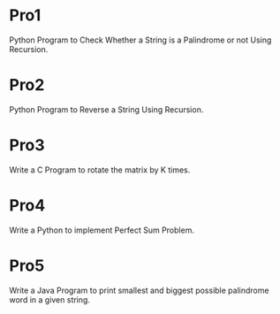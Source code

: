 # Pro1
Python Program to Check Whether a String is a Palindrome or not Using Recursion.

# Pro2
Python Program to Reverse a String Using Recursion.

# Pro3
Write a C Program to rotate the matrix by K times.

# Pro4
Write a Python to implement Perfect Sum Problem.

# Pro5
Write a Java Program to print smallest and biggest possible palindrome word in a given string.
